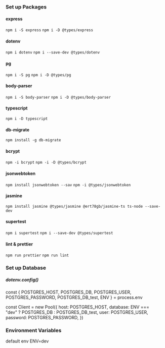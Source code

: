 ### Set up Packages
#### express
`npm i -S express`
`npm i -D @types/express`
#### dotenv
`npm i dotenv`
`npm i --save-dev @types/dotenv`
#### pg
`npm i -S pg`
`npm i -D @types/pg`
#### body-parser
`npm i -S body-parser`
`npm i -D @types/body-parser`
#### typescript
`npm i -D typescript`
#### db-migrate
`npm install -g db-migrate`
#### bcrypt
`npm -i bcrypt`
`npm -i -D @types/bcrypt`
#### jsonwebtoken
`npm install jsonwebtoken --sav`
`npm -i @types/jsonwebtoken`
#### jasmine
`npm install jasmine @types/jasmine @ert78gb/jasmine-ts ts-node --save-dev`
#### supertest
`npm i supertest`
`npm i --save-dev @types/supertest`
#### lint & prettier 
`npm run prettier`
`npm run lint`

### Set up Database 
##### dotenv.config()
const {
    POSTGRES_HOST,
    POSTGRES_DB,
    POSTGRES_USER,
    POSTGRES_PASSWORD,
    POSTGRES_DB_test,
    ENV
} = process.env 


const Client = new Pool({
    host: POSTGRES_HOST,
    database: ENV === "dev" ? POSTGRES_DB : POSTGRES_DB_test,
    user: POSTGRES_USER,
    password: POSTGRES_PASSWORD,
})



### Environment Variables
default env
ENV=dev